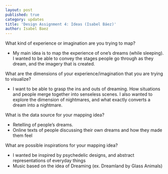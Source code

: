 ```yaml
---
layout: post
published: true
category: updates
title: 'Design Assignment 4: Ideas (Isabel Báez)'
author: Isabel Baez
---
```

What kind of experience or imagination are you trying to map?
- My main idea is to map the experience of one’s dreams (while sleeping). I wanted to be able to convey the stages people go through as they dream, and the imagery that is created. 
 
What are the dimensions of your experience/imagination that you are trying to visualize?
- I want to be able to grasp the ins and outs of dreaming. How situations and people merge together into senseless scenes. I also wanted to explore the dimension of nightmares, and what exactly converts a dream into a nightmare. 
 
What is the data source for your mapping idea?
- Retelling of people’s dreams. 
- Online texts of people discussing their own dreams and how they made them feel
 
What are possible inspirations for your mapping idea?
- I wanted be inspired by psychedelic designs, and abstract representations of everyday things
- Music based on the idea of Dreaming (ex. Dreamland by Glass Animals)